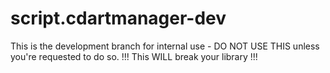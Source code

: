 # script.cdartmanager-dev
This is the development branch for internal use - DO NOT USE THIS unless you're requested to do so.
!!! This WILL break your library !!!